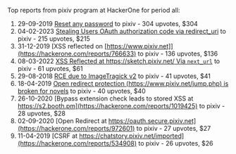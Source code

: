 Top reports from pixiv program at HackerOne for period all:

1. 29-09-2019 [Reset any password](https://hackerone.com/reports/703972) to pixiv - 304 upvotes, $304
2. 04-02-2023 [Stealing Users OAuth authorization code via redirect_uri](https://hackerone.com/reports/1861974) to pixiv - 215 upvotes, $215
3. 31-12-2019 [XSS reflected on [https://www.pixiv.net]](https://hackerone.com/reports/766633) to pixiv - 136 upvotes, $136
4. 08-03-2022 [XSS Reflected at https://sketch.pixiv.net/ Via `next_url`](https://hackerone.com/reports/1503601) to pixiv - 61 upvotes, $61
5. 29-08-2018 [RCE due to ImageTragick v2](https://hackerone.com/reports/402362) to pixiv - 41 upvotes, $41
6. 18-04-2019 [Open redirect protection (https://www.pixiv.net/jump.php) is broken for novels](https://hackerone.com/reports/541862) to pixiv - 40 upvotes, $40
7. 26-10-2020 [Bypass extension check leads to stored XSS at https://s2.booth.pm](https://hackerone.com/reports/1019425) to pixiv - 28 upvotes, $28
8. 02-09-2020 [Open Redirect at https://oauth.secure.pixiv.net](https://hackerone.com/reports/972601) to pixiv - 27 upvotes, $27
9. 11-04-2019 [CSRF at https://chatstory.pixiv.net/imported](https://hackerone.com/reports/534908) to pixiv - 26 upvotes, $26
